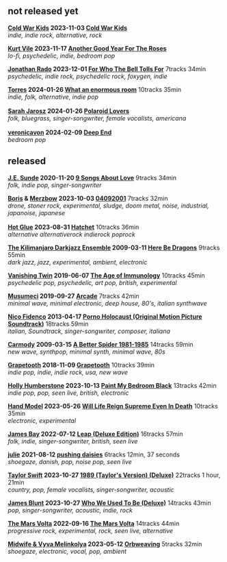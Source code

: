 ## not released yet

**[Cold War Kids](https://www.last.fm/music/Cold+War+Kids) 2023-11-03 [Cold War Kids](https://music.youtube.com/search?q=Cold+War+Kids "youtube music search")**  
*indie, indie rock, alternative, rock*

**[Kurt Vile](https://www.last.fm/music/Kurt+Vile) 2023-11-17 [Another Good Year For The Roses](https://music.youtube.com/search?q=Kurt+Vile+Another+good+year+for+the+roses)**  
*lo-fi, psychedelic, indie, bedroom pop*

**[Jonathan Rado](https://www.last.fm/music/Jonathan+Rado) 2023-12-01 [For Who The Bell Tolls For](https://music.youtube.com/playlist?list=OLAK5uy_mRSndQ8vO9hkbQm8wlv9EMBbRS2GhIEjM)** 7tracks 34min  
*psychedelic, indie rock, psychedelic rock, foxygen, indie*

**[Torres](https://www.last.fm/music/Torres) 2024-01-26 [What an enormous room](https://music.youtube.com/playlist?list=OLAK5uy_nspNBxn0XQNafAnqzMQFrc7ZVj1HMDb3w)** 10tracks 35min  
*indie, folk, alternative, indie pop*

**[Sarah Jarosz](https://www.last.fm/music/Sarah+Jarosz) 2024-01-26 [Polaroid Lovers](https://music.youtube.com/search?q=Sarah+Jarosz+Polaroid+Lovers)** <a href="https://sarahjarosz.bandcamp.com/album/polaroid-lovers" title="bandcamp"><img src="https://s4.bcbits.com/img/favicon/apple-touch-icon.png" width="16" height="16"></a>  
*folk, bluegrass, singer-songwriter, female vocalists, americana*

**[veronicavon](https://www.last.fm/music/veronicavon) 2024-02-09 [Deep End](https://music.youtube.com/search?q=veronicavon+Deep+End "youtube music search")** <a href="https://veronicavon.bandcamp.com/album/deep-end" title="bandcamp"><img src="https://s4.bcbits.com/img/favicon/apple-touch-icon.png" width="16" height="16"></a>  
*bedroom pop*

## released

**[J.E. Sunde](https://www.last.fm/music/J.E.+Sunde) 2020-11-20 [9 Songs About Love](https://music.youtube.com/playlist?list=OLAK5uy_nip9Nc9qhITacWV19lKqTdJPLkzw8bkk0)** 9tracks 34min  
*folk, indie pop, singer-songwriter*

**[Boris](https://www.last.fm/music/Boris "drone, stoner rock, experimental, sludge, doom metal") & [Merzbow](https://www.last.fm/music/Merzbow "noise, experimental, industrial, Japanoise, japanese") 2023-10-03 [04092001](https://music.youtube.com/playlist?list=OLAK5uy_kohgK4-QXQQfGLL3Q-ktwp7xW1zGYA9kI)** 7tracks 32min  
*drone, stoner rock, experimental, sludge, doom metal, noise, industrial, japanoise, japanese*

**[Hot Glue](https://hotgluetheband.bandcamp.com/) 2023-08-31 [Hatchet](https://music.youtube.com/playlist?list=OLAK5uy_lPMfxm5BSIAQwueTBhPR79ESJ7wm03xFU)** 10tracks 36min <a href="https://hotgluetheband.bandcamp.com/album/hatchet" title="bandcamp"><img src="https://s4.bcbits.com/img/favicon/apple-touch-icon.png" width="16" height="16"></a>  
*alternative alternativerock indierock poprock*

**[The Kilimanjaro Darkjazz Ensemble](https://www.last.fm/music/The+Kilimanjaro+Darkjazz+Ensemble) 2009-03-11 [Here Be Dragons](https://music.youtube.com/playlist?list=OLAK5uy_meD93DsxRj5LE1SfKAjj3rc9FYoKrfrxM)** 9tracks 55min  
*dark jazz, jazz, experimental, ambient, electronic*

**[Vanishing Twin](https://www.last.fm/music/Vanishing+Twin) 2019-06-07 [The Age of Immunology](https://music.youtube.com/playlist?list=OLAK5uy_l4K-Kcs8McNGYA93jDEPoMKoF2QSJqug4)** 10tracks 45min  
*psychedelic pop, psychedelic, art pop, british, experimental*

**[Musumeci](https://www.last.fm/music/Musumeci) 2019-09-27 [Arcade](https://music.youtube.com/playlist?list=OLAK5uy_nBnGlvAkDWpG1o610dp6ruotYYl2zeqMs)** 7tracks 42min  
*minimal wave, minimal electronic, deep house, 80's, italian synthwave*

**[Nico Fidenco](https://www.last.fm/music/Nico+Fidenco) 2013-04-17 [Porno Holocaust (Original Motion Picture Soundtrack)](https://music.youtube.com/playlist?list=OLAK5uy_llL7OcZbaZc08hGxkvTRK_s6KHLB_W9N4)** 18tracks 59min  
*italian, Soundtrack, singer-songwriter, composer, italiana*

**[Carmody](https://www.last.fm/music/Carmody) 2009-03-15 [A Better Spider 1981-1985](https://music.youtube.com/playlist?list=OLAK5uy_lhdraz2pBNoKF0xlc7FCrIHU29MFO4TCQ)** 14tracks 59min  
*new wave, synthpop, minimal synth, minimal wave, 80s*

**[Grapetooth](https://www.last.fm/music/Grapetooth) 2018-11-09 [Grapetooth](https://music.youtube.com/playlist?list=OLAK5uy_mL3RwtQQ3vni1h9ameDtYARgHseVCaJK0)** 10tracks 39min  
*indie pop, indie, indie rock, usa, new wave*

**[Holly Humberstone](https://www.last.fm/music/Holly+Humberstone) 2023-10-13 [Paint My Bedroom Black](https://music.youtube.com/playlist?list=OLAK5uy_neQVpHROV2ingO7RZ1aBR4EvPjyHM0AyE)** 13tracks 42min  
*indie pop, pop, seen live, british, electronic*

**[Hand Model](https://www.last.fm/music/Hand+Model) 2023-05-26 [Will Life Reign Supreme Even In Death](https://music.youtube.com/playlist?list=OLAK5uy_nOZkT4ImOsWF6WpdDxTmQtCH9nIYKSrM8)** 10tracks 35min  
*electronic, experimental*

**[James Bay](https://www.last.fm/music/James+Bay) 2022-07-12 [Leap (Deluxe Edition)](https://music.youtube.com/playlist?list=OLAK5uy_n1JXWbb_ISlm5adeyV0fUoqaO1qwv4VBY)** 16tracks 57min  
*folk, indie, singer-songwriter, british, seen live*

**[julie](https://www.last.fm/music/Julie) 2021-08-12 [pushing daisies](https://music.youtube.com/playlist?list=OLAK5uy_mDLFKU-IzBfbcL8C4mgKVcD4tVyM8ap5o)** 6tracks 12min, 37 seconds  
*shoegaze, danish, pop, noise pop, seen live*

**[Taylor Swift](https://www.last.fm/music/Taylor+Swift) 2023-10-27 [1989 (Taylor's Version) (Deluxe)](https://music.youtube.com/playlist?list=OLAK5uy_lvlz2hg23jGszL0Jaa9Wy9TE_XNnfMijM)** 22tracks 1 hour, 21min  
*country, pop, female vocalists, singer-songwriter, acoustic*

**[James Blunt](https://www.last.fm/music/James+Blunt) 2023-10-27 [Who We Used To Be (Deluxe)](https://music.youtube.com/playlist?list=OLAK5uy_lESZY5LFxVrn512GKULFJxEBeAYHYgHS8)** 14tracks 43min  
*pop, singer-songwriter, acoustic, indie, rock*

**[The Mars Volta](https://www.last.fm/music/The+Mars+Volta) 2022-09-16 [The Mars Volta](https://music.youtube.com/playlist?list=OLAK5uy_ncbCslBt2f30u96B0k7Pi0rmylwqmi0_U)** 14tracks 44min  
*progressive rock, experimental, rock, seen live, alternative*

**[Midwife & Vyva Melinkolya](https://www.last.fm/music/Midwife+&+Vyva+Melinkolya) 2023-05-12 [Orbweaving](https://music.youtube.com/playlist?list=OLAK5uy_lrp8cvzlgN9AVCwsKAQzQvNuUhaymLdyE)** 5tracks 32min  
*shoegaze, electronic, vocal, pop, ambient*


<!--

**[ARTIST](https://www.last.fm/music/) DATE [ALBUM](https://music.youtube.com/playlist?list=)** Ntracks Nmin  
*TAGS*

**[]( "")  [](https://music.youtube.com/playlist?list= "tracks • min")**

<span title=""></span> - <span title=""></span> **()** 

<a href="https://music.youtube.com/playlist?list=" title="youtube music"><img src="https://music.youtube.com/favicon.ico"></a> 

<a href="#" title="bandcamp"><img src="https://s4.bcbits.com/img/favicon/apple-touch-icon.png" width="16" height="16"></a>
-->

